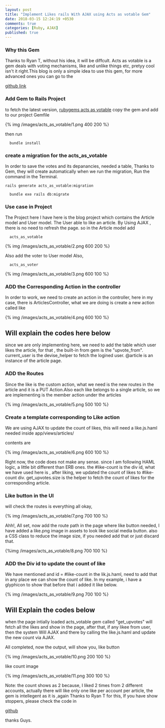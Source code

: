 ```yaml
---
layout: post
title: "Implement Likes rails With AJAX using Acts as votable Gem"
date: 2018-03-15 12:24:19 +0530
comments: true
categories: [Ruby, AJAX]
published: true
---
```


### Why this Gem
  Thanks to Ryan T, without his idea, it will be diffcult. Acts as votable is a gem deals with voting mechanisms, like and unlike things etc, pretyy cool isn't it right.This blog is only a simple idea to use this gem, for more advanced ones you can go to the

  [github link](https://github.com/ryanto/acts_as_votable)

### Add Gem to Rails Project

  to fetch the latest version, [rubygems acts as votable](https://rubygems.org/gems/acts_as_votable)
  copy the gem and add to our project Gemfile

  {% img /images/acts_as_votable/1.png 400 200 %}

  then run

  ```
    bundle install
  ```
### create a migration for the  acts_as_votable

  In order to save the votes and its depanancies, needed a table, Thanks to Gem, they will create automatically when we run the migration, Run the command in the Terminal.

  ```
  rails generate acts_as_votable:migration
  ```

  ```
    bundle exe rails db:migrate
  ```


### Use case in Project

  The Project here I have here is the blog project which contains the Article model and User model. The User able to like an article. By Using AJAX , there is no need to refresh the page. so in the Article model add

  ```
    acts_as_votable
  ```

  {% img /images/acts_as_votable/2.png 600 200 %}

  Also add the voter to User model Also,

  ```
    acts_as_voter
  ```

  {% img /images/acts_as_votable/3.png 600 100 %}

### ADD the Corresponding Action in the controller

  In order to work, we need to create an action in the controller, here in my case, there is ArticlesController, what we are doing is create a new action called like

  {% img /images/acts_as_votable/4.png 600 100 %}

  Will explain the codes here below
  -----------------------------------

  since we are only implementing here, we need to add the table which user likes the article, for that , the built-in from gem is the "upvote_from".
  current_user is the devise_helper to fetch the logined user.
  @article is an instance of the article page.

### ADD the Routes

  Since the like is the custom action, what we need is the new routes in the article and it is a PUT Action.Also each like belongs to a single article, so we are implementing is the member action under the articles

  {% img /images/acts_as_votable/5.png 500 100 %}


### Create a template corresponding to Like action

  We are using AJAX to update the count of likes, this will need a like.js.haml needed inside app/views/articles/

  contents are

  {% img /images/acts_as_votable/6.png 600 100 %}

  Right now, the code does not make any sense. since I am following HAML logic, a little bit different than ERB ones.
  the #like-count is the div id, what we have used here is , after liking, we updated the count of likes to #like-count div.
  get_upvotes.size is the helper to fetch the count of likes for the corresponding article.

### Like button in the UI

  will check the routes is everything all okay,

  {% img /images/acts_as_votable/7.png 700 100 %}

  Ahh!, All set, now add the route path in the page where like button needed, I have added a like.png image in assets to look like social media button. also a CSS class to reduce the image size, if you needed add that or just discard that.

  {%img /images/acts_as_votable/8.png 700 100 %}

### ADD the Div id to update the count of like

  We have mentioned and id = #like-count in the lik.js.haml, need to add that in any place we can show the count of like. In my example, i have a glyphicon to show that before that i added it like below.

  {% img /images/acts_as_votable/9.png 700 100 %}

  Will Explain the codes below
  -----------------------------
  when the page intially loaded acts_votable gem called "get_upvotes" will fetch all the likes and show in the page, after that, if any likee from user, then the system Will AJAX and there by calling the like.js.haml and update the new count via AJAX.

  All completed, now the output, will show you, like button

  {% img /images/acts_as_votable/10.png 200 100 %}

  like count image

  {% img /images/acts_as_votable/11.png 300 100 %}

   Note: the count shows as 2 because, I liked 2 times from 2 different accounts, actually there will like only one like per account per article, the gem is intellegent as it is ,again Thanks to Ryan T for this,
   If you have show stoppers, please check the code in

  [github](https://github.com/anoobbava/wiki_clone_app)

  thanks Guys.
